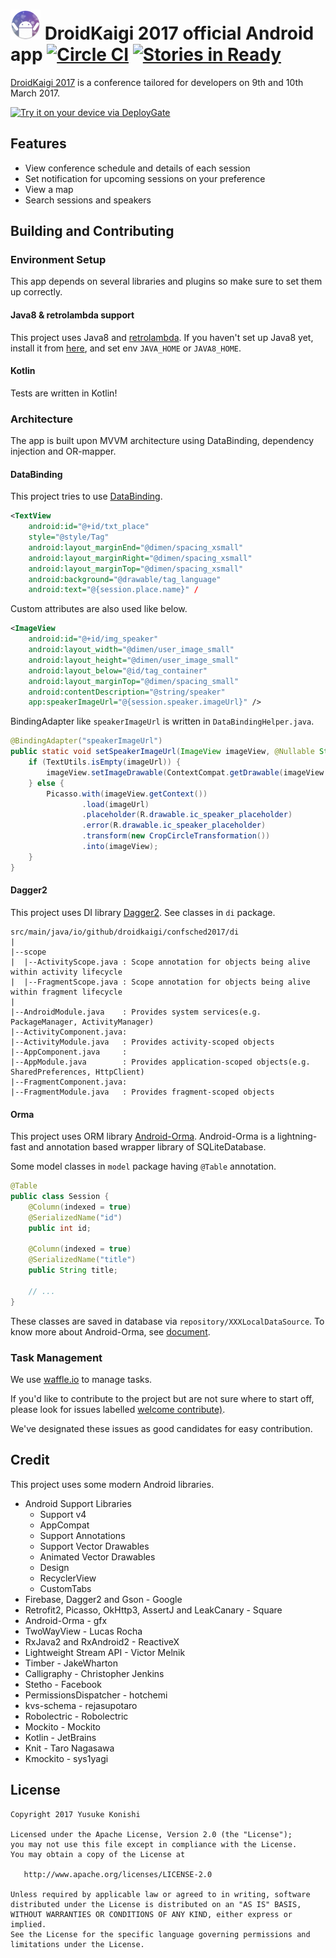 # ![](app/src/main/res/mipmap-mdpi/ic_launcher.png) DroidKaigi 2017 official Android app [![Circle CI](https://circleci.com/gh/DroidKaigi/conference-app-2017/tree/master.svg?style=svg)](https://circleci.com/gh/DroidKaigi/conference-app-2017/tree/master) [![Stories in Ready](https://badge.waffle.io/DroidKaigi/conference-app-2017.svg?label=ready&title=Ready)](http://waffle.io/DroidKaigi/conference-app-2017)

[DroidKaigi 2017](https://droidkaigi.github.io/2017/en/) is a conference tailored for developers on 9th and 10th March 2017.

[<img src="https://dply.me/rlr6yr/button/large" alt="Try it on your device via DeployGate">](https://dply.me/564onq#install)

## Features

- View conference schedule and details of each session
- Set notification for upcoming sessions on your preference
- View a map
- Search sessions and speakers

## Building and Contributing

### Environment Setup

This app depends on several libraries and plugins so make sure to set them up correctly.

#### Java8 & retrolambda support

This project uses Java8 and [retrolambda](https://github.com/orfjackal/retrolambda). If you haven't set up Java8 yet, install it from [here](http://www.oracle.com/technetwork/java/javase/downloads/jdk8-downloads-2133151.html), and set env `JAVA_HOME` or `JAVA8_HOME`.

#### Kotlin

Tests are written in Kotlin!

### Architecture

The app is built upon MVVM architecture using DataBinding, dependency injection and OR-mapper.

#### DataBinding

This project tries to use [DataBinding](http://developer.android.com/intl/ja/tools/data-binding/guide.html).

```xml
<TextView
    android:id="@+id/txt_place"
    style="@style/Tag"
    android:layout_marginEnd="@dimen/spacing_xsmall"
    android:layout_marginRight="@dimen/spacing_xsmall"
    android:layout_marginTop="@dimen/spacing_xsmall"
    android:background="@drawable/tag_language"
    android:text="@{session.place.name}" /
```

Custom attributes are also used like below.

```xml
<ImageView
    android:id="@+id/img_speaker"
    android:layout_width="@dimen/user_image_small"
    android:layout_height="@dimen/user_image_small"
    android:layout_below="@id/tag_container"
    android:layout_marginTop="@dimen/spacing_small"
    android:contentDescription="@string/speaker"
    app:speakerImageUrl="@{session.speaker.imageUrl}" />
```

BindingAdapter like `speakerImageUrl` is written in `DataBindingHelper.java`.

```java
@BindingAdapter("speakerImageUrl")
public static void setSpeakerImageUrl(ImageView imageView, @Nullable String imageUrl) {
    if (TextUtils.isEmpty(imageUrl)) {
        imageView.setImageDrawable(ContextCompat.getDrawable(imageView.getContext(), R.drawable.ic_speaker_placeholder));
    } else {
        Picasso.with(imageView.getContext())
                .load(imageUrl)
                .placeholder(R.drawable.ic_speaker_placeholder)
                .error(R.drawable.ic_speaker_placeholder)
                .transform(new CropCircleTransformation())
                .into(imageView);
    }
}
```

#### Dagger2

This project uses DI library [Dagger2](http://google.github.io/dagger/).
See classes in `di` package.

```
src/main/java/io/github/droidkaigi/confsched2017/di
|
|--scope
|  |--ActivityScope.java : Scope annotation for objects being alive within activity lifecycle
|  |--FragmentScope.java : Scope annotation for objects being alive within fragment lifecycle
|
|--AndroidModule.java    : Provides system services(e.g. PackageManager, ActivityManager)
|--ActivityComponent.java:
|--ActivityModule.java   : Provides activity-scoped objects
|--AppComponent.java     :
|--AppModule.java        : Provides application-scoped objects(e.g. SharedPreferences, HttpClient)
|--FragmentComponent.java:
|--FragmentModule.java   : Provides fragment-scoped objects
```

#### Orma

This project uses ORM library [Android-Orma](http://gfx.github.io/Android-Orma/).
Android-Orma is a lightning-fast and annotation based wrapper library of SQLiteDatabase.

Some model classes in `model` package having `@Table` annotation.

```java
@Table
public class Session {
    @Column(indexed = true)
    @SerializedName("id")
    public int id;

    @Column(indexed = true)
    @SerializedName("title")
    public String title;

    // ...
}
```

These classes are saved in database via `repository/XXXLocalDataSource`.
To know more about Android-Orma, see [document](http://gfx.github.io/Android-Orma/).

### Task Management

We use [waffle.io](https://waffle.io/DroidKaigi/conference-app-2017) to manage tasks.

If you'd like to contribute to the project but are not sure where to start off, please look for issues labelled [welcome contribute)](https://github.com/DroidKaigi/conference-app-2017/labels/welcome%20contribute).

We've designated these issues as good candidates for easy contribution.

## Credit

This project uses some modern Android libraries.

- Android Support Libraries
  - Support v4
  - AppCompat
  - Support Annotations
  - Support Vector Drawables
  - Animated Vector Drawables
  - Design
  - RecyclerView
  - CustomTabs
- Firebase, Dagger2 and Gson - Google
- Retrofit2, Picasso, OkHttp3, AssertJ and LeakCanary - Square
- Android-Orma - gfx
- TwoWayView - Lucas Rocha
- RxJava2 and RxAndroid2 - ReactiveX
- Lightweight Stream API - Victor Melnik
- Timber - JakeWharton
- Calligraphy - Christopher Jenkins
- Stetho - Facebook
- PermissionsDispatcher - hotchemi
- kvs-schema - rejasupotaro
- Robolectric - Robolectric
- Mockito - Mockito
- Kotlin - JetBrains
- Knit - Taro Nagasawa
- Kmockito - sys1yagi

## License

```
Copyright 2017 Yusuke Konishi

Licensed under the Apache License, Version 2.0 (the "License");
you may not use this file except in compliance with the License.
You may obtain a copy of the License at

   http://www.apache.org/licenses/LICENSE-2.0

Unless required by applicable law or agreed to in writing, software
distributed under the License is distributed on an "AS IS" BASIS,
WITHOUT WARRANTIES OR CONDITIONS OF ANY KIND, either express or implied.
See the License for the specific language governing permissions and
limitations under the License.
```

